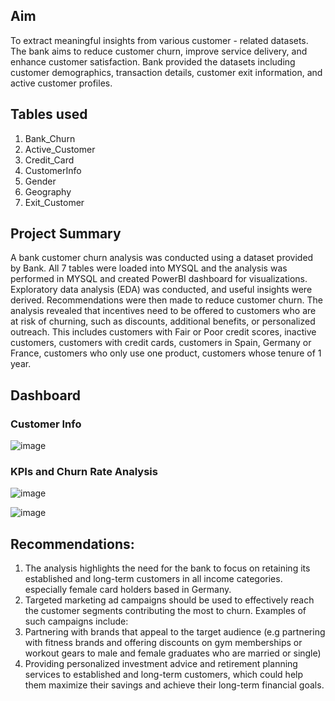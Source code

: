 ## Aim
To extract meaningful insights from various customer - related datasets.
The bank aims to reduce customer churn, improve service delivery, and enhance customer satisfaction. Bank provided the datasets including customer demographics, transaction details, customer exit information, and active customer profiles.

## Tables used
1. Bank_Churn
2. Active_Customer
3. Credit_Card
4. CustomerInfo
5. Gender
6. Geography
7. Exit_Customer

## Project Summary
A bank customer churn analysis was conducted using a dataset provided by Bank. All 7 tables were loaded into MYSQL and the analysis was performed in MYSQL and created PowerBI dashboard for visualizations. Exploratory data analysis (EDA) was conducted, and useful insights were derived. Recommendations were then made to reduce customer churn. The analysis revealed that incentives need to be offered to customers who are at risk of churning, such as discounts, additional benefits, or personalized outreach. This includes customers with Fair or Poor credit scores, inactive customers, customers with credit cards, customers in Spain, Germany or France, customers who only use one product, customers whose tenure of 1 year.

## Dashboard
### Customer Info
![image](https://github.com/Dineshkuku/Bank-Customer-Churn/assets/46569572/47004a2f-e69c-455a-861d-aaafa491372a)

### KPIs and Churn Rate Analysis 
![image](https://github.com/Dineshkuku/Bank-Customer-Churn/assets/46569572/2f3f3ceb-1c7d-4b44-97a8-7de7e3906b98)

![image](https://github.com/Dineshkuku/Bank-Customer-Churn/assets/46569572/b34fd785-f1cd-4780-9485-f2387c118c82)

## Recommendations:

1. The analysis highlights the need for the bank to focus on retaining its established and long-term customers in all income categories. especially female card holders based in Germany.
2. Targeted marketing ad campaigns should be used to effectively reach the customer segments contributing the most to churn. Examples of such campaigns include:
3. Partnering with brands that appeal to the target audience (e.g partnering with fitness brands and offering discounts on gym memberships or workout gears to male and female graduates who are married or single)
4. Providing personalized investment advice and retirement planning services to established and long-term customers, which could help them maximize their savings and achieve their long-term financial goals.
